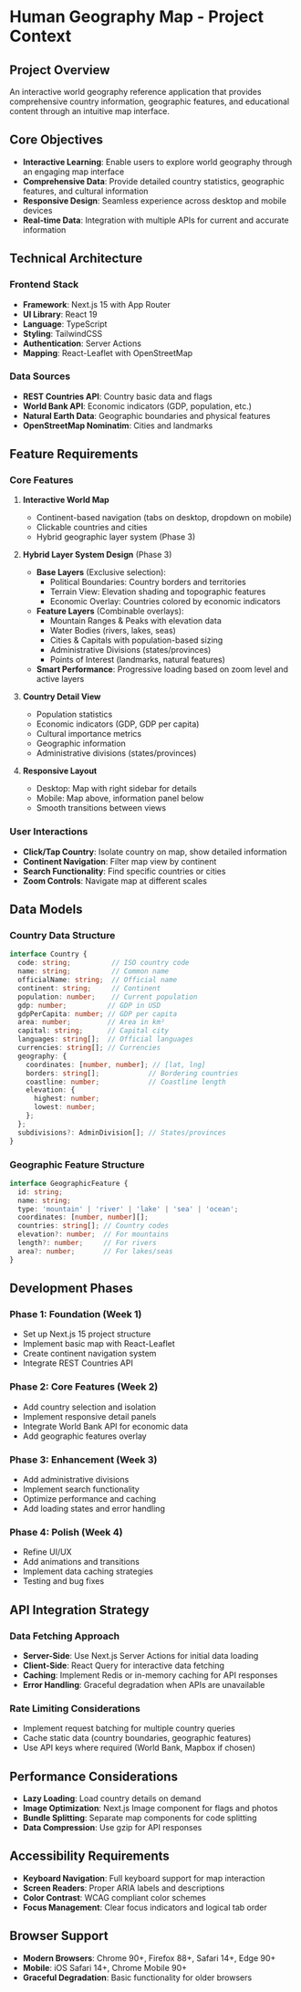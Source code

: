 # Human Geography Map - Project Context

## Project Overview
An interactive world geography reference application that provides comprehensive country information, geographic features, and educational content through an intuitive map interface.

## Core Objectives
- **Interactive Learning**: Enable users to explore world geography through an engaging map interface
- **Comprehensive Data**: Provide detailed country statistics, geographic features, and cultural information
- **Responsive Design**: Seamless experience across desktop and mobile devices
- **Real-time Data**: Integration with multiple APIs for current and accurate information

## Technical Architecture

### Frontend Stack
- **Framework**: Next.js 15 with App Router
- **UI Library**: React 19
- **Language**: TypeScript
- **Styling**: TailwindCSS
- **Authentication**: Server Actions
- **Mapping**: React-Leaflet with OpenStreetMap

### Data Sources
- **REST Countries API**: Country basic data and flags
- **World Bank API**: Economic indicators (GDP, population, etc.)
- **Natural Earth Data**: Geographic boundaries and physical features
- **OpenStreetMap Nominatim**: Cities and landmarks

## Feature Requirements

### Core Features
1. **Interactive World Map**
   - Continent-based navigation (tabs on desktop, dropdown on mobile)
   - Clickable countries and cities
   - Hybrid geographic layer system (Phase 3)

2. **Hybrid Layer System Design** (Phase 3)
   - **Base Layers** (Exclusive selection):
     - Political Boundaries: Country borders and territories
     - Terrain View: Elevation shading and topographic features
     - Economic Overlay: Countries colored by economic indicators
   - **Feature Layers** (Combinable overlays):
     - Mountain Ranges & Peaks with elevation data
     - Water Bodies (rivers, lakes, seas)
     - Cities & Capitals with population-based sizing
     - Administrative Divisions (states/provinces)
     - Points of Interest (landmarks, natural features)
   - **Smart Performance**: Progressive loading based on zoom level and active layers

3. **Country Detail View**
   - Population statistics
   - Economic indicators (GDP, GDP per capita)
   - Cultural importance metrics
   - Geographic information
   - Administrative divisions (states/provinces)

4. **Responsive Layout**
   - Desktop: Map with right sidebar for details
   - Mobile: Map above, information panel below
   - Smooth transitions between views

### User Interactions
- **Click/Tap Country**: Isolate country on map, show detailed information
- **Continent Navigation**: Filter map view by continent
- **Search Functionality**: Find specific countries or cities
- **Zoom Controls**: Navigate map at different scales

## Data Models

### Country Data Structure
```typescript
interface Country {
  code: string;          // ISO country code
  name: string;          // Common name
  officialName: string;  // Official name
  continent: string;     // Continent
  population: number;    // Current population
  gdp: number;          // GDP in USD
  gdpPerCapita: number; // GDP per capita
  area: number;         // Area in km²
  capital: string;      // Capital city
  languages: string[];  // Official languages
  currencies: string[]; // Currencies
  geography: {
    coordinates: [number, number]; // [lat, lng]
    borders: string[];            // Bordering countries
    coastline: number;            // Coastline length
    elevation: {
      highest: number;
      lowest: number;
    };
  };
  subdivisions?: AdminDivision[]; // States/provinces
}
```

### Geographic Feature Structure
```typescript
interface GeographicFeature {
  id: string;
  name: string;
  type: 'mountain' | 'river' | 'lake' | 'sea' | 'ocean';
  coordinates: [number, number][];
  countries: string[]; // Country codes
  elevation?: number;  // For mountains
  length?: number;     // For rivers
  area?: number;       // For lakes/seas
}
```

## Development Phases

### Phase 1: Foundation (Week 1)
- Set up Next.js 15 project structure
- Implement basic map with React-Leaflet
- Create continent navigation system
- Integrate REST Countries API

### Phase 2: Core Features (Week 2)
- Add country selection and isolation
- Implement responsive detail panels
- Integrate World Bank API for economic data
- Add geographic features overlay

### Phase 3: Enhancement (Week 3)
- Add administrative divisions
- Implement search functionality
- Optimize performance and caching
- Add loading states and error handling

### Phase 4: Polish (Week 4)
- Refine UI/UX
- Add animations and transitions
- Implement data caching strategies
- Testing and bug fixes

## API Integration Strategy

### Data Fetching Approach
- **Server-Side**: Use Next.js Server Actions for initial data loading
- **Client-Side**: React Query for interactive data fetching
- **Caching**: Implement Redis or in-memory caching for API responses
- **Error Handling**: Graceful degradation when APIs are unavailable

### Rate Limiting Considerations
- Implement request batching for multiple country queries
- Cache static data (country boundaries, geographic features)
- Use API keys where required (World Bank, Mapbox if chosen)

## Performance Considerations
- **Lazy Loading**: Load country details on demand
- **Image Optimization**: Next.js Image component for flags and photos
- **Bundle Splitting**: Separate map components for code splitting
- **Data Compression**: Use gzip for API responses

## Accessibility Requirements
- **Keyboard Navigation**: Full keyboard support for map interaction
- **Screen Readers**: Proper ARIA labels and descriptions
- **Color Contrast**: WCAG compliant color schemes
- **Focus Management**: Clear focus indicators and logical tab order

## Browser Support
- **Modern Browsers**: Chrome 90+, Firefox 88+, Safari 14+, Edge 90+
- **Mobile**: iOS Safari 14+, Chrome Mobile 90+
- **Graceful Degradation**: Basic functionality for older browsers
